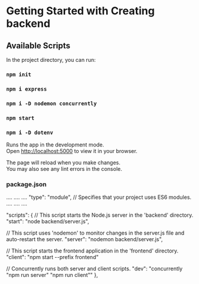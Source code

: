 # Getting Started with Creating backend 

## Available Scripts

In the project directory, you can run:
### `npm init`

### `npm i express`

### `npm i -D nodemon concurrently     `

### `npm start`

### `npm i -D dotenv `

Runs the app in the development mode.\
Open [http://localhost:5000](http://localhost:5000) to view it in your browser.

The page will reload when you make changes.\
You may also see any lint errors in the console.

### package.json

....
....
....
  "type": "module", // Specifies that your project uses ES6 modules.
....
....
....


"scripts": {
  // This script starts the Node.js server in the 'backend' directory.
  "start": "node backend/server.js", 

  // This script uses 'nodemon' to monitor changes in the server.js file and auto-restart the server.
  "server": "nodemon backend/server.js",

  // This script starts the frontend application in the 'frontend' directory.
  "client": "npm start --prefix frontend"

   // Concurrently runs both server and client scripts.
   "dev": "concurrently \"npm run server\" \"npm run client\"" 
},
